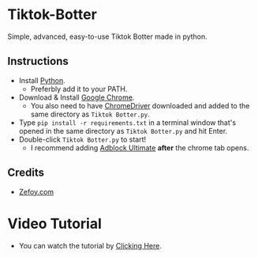 # Tiktok-Botter
Simple, advanced, easy-to-use Tiktok Botter made in python.

## Instructions
- Install [Python](https://www.python.org/downloads/).
  - Preferbly add it to your PATH.
- Download & Install [Google Chrome](https://www.google.com/chrome/).
  - You also need to have [ChromeDriver](https://chromedriver.chromium.org/downloads) downloaded and added to the same directory as `Tiktok Botter.py`.
- Type `pip install -r requirements.txt` in a terminal window that's opened in the same directory as `Tiktok Botter.py` and hit Enter.
- Double-click `Tiktok Botter.py` to start!
  - I recommend adding [Adblock Ultimate](https://chrome.google.com/webstore/detail/adblocker-ultimate/ohahllgiabjaoigichmmfljhkcfikeof?hl=en) **after** the chrome tab opens.

## Credits
- [Zefoy.com](https://zefoy.com)


# Video Tutorial
- You can watch the tutorial by [Clicking Here](https://youtu.be/uHeioqyEo6g).
